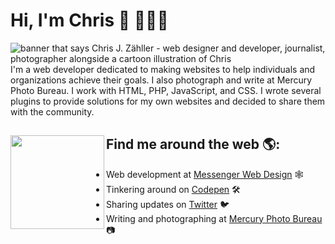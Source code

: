 # Hi, I'm Chris 👋 👨🏻‍💻

<img src="https://raw.githubusercontent.com/seezee/seezee/master/gh-header-image-cropped.png" alt="banner that says Chris J. Zähller - web designer and developer, journalist, photographer alongside a cartoon illustration of Chris">
I'm a web developer dedicated to making websites to help individuals and organizations achieve their goals. I also photograph and write at Mercury Photo Bureau. I work with HTML, PHP, JavaScript, and CSS. I wrote several plugins to provide solutions for my own websites and decided to share them with the community.


## Find me around the web 🌎: <img align="left" width="150" height="150" src="https://user-images.githubusercontent.com/287836/88952322-e3451100-d25c-11ea-9a11-2edab934b9fd.png">
- Web development at <a href="https://messengerwebdesign.com">Messenger Web Design</a> 🕸
- Tinkering around on <a href="https://codepen.io/seezee">Codepen</a> 🛠
- Sharing updates on <a href="https://twitter.com/czahller">Twitter</a> 🐦
- Writing and photographing at <a href="https://mercury.photo">Mercury Photo Bureau</a> 📷

<!--
**seezee/seezee** is a ✨ _special_ ✨ repository because its `README.md` (this file) appears on your GitHub profile.

Here are some ideas to get you started:

- 🔭 I’m currently working on ...
- 🌱 I’m currently learning ...
- 👯 I’m looking to collaborate on ...
- 🤔 I’m looking for help with ...
- 💬 Ask me about ...
- 📫 How to reach me: ...
- 😄 Pronouns: ...
- ⚡ Fun fact: ...
-->
